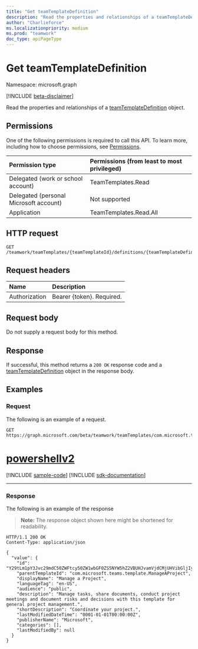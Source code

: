 ```yaml
---
title: "Get teamTemplateDefinition"
description: "Read the properties and relationships of a teamTemplateDefinition object."
author: "Charlieforce"
ms.localizationpriority: medium
ms.prod: "teamwork"
doc_type: apiPageType
---
```


# Get teamTemplateDefinition
Namespace: microsoft.graph

[!INCLUDE [beta-disclaimer](../../includes/beta-disclaimer.md)]

Read the properties and relationships of a [teamTemplateDefinition](../resources/teamtemplatedefinition.md) object.

## Permissions
One of the following permissions is required to call this API. To learn more, including how to choose permissions, see [Permissions](/graph/permissions-reference).

|Permission type|Permissions (from least to most privileged)|
|:---|:---|
|Delegated (work or school account)|TeamTemplates.Read|
|Delegated (personal Microsoft account)|Not supported|
|Application|TeamTemplates.Read.All|

## HTTP request

<!-- {
  "blockType": "ignored"
}
-->
``` http
GET /teamwork/teamTemplates/{teamTemplateId}/definitions/{teamTemplateDefinitionID}
```

## Request headers
|Name|Description|
|:---|:---|
|Authorization|Bearer {token}. Required.|

## Request body
Do not supply a request body for this method.

## Response

If successful, this method returns a `200 OK` response code and a [teamTemplateDefinition](../resources/teamtemplatedefinition.md) object in the response body.

## Examples

### Request
The following is an example of a request.


<!-- {
  "blockType": "request",
  "name": "get_teamtemplatedefinition",
  "sampleKeys": ["com.microsoft.teams.template.ManageAProject", "Y29tLm1pY3Jvc29mdC50ZWFtcy50ZW1wbGF0ZS5NYW5hZ2VBUHJvamVjdCMjUHVibGljIyNlbi1VUw=="]
}
-->
``` http
GET https://graph.microsoft.com/beta/teamwork/teamTemplates/com.microsoft.teams.template.ManageAProject/definitions/Y29tLm1pY3Jvc29mdC50ZWFtcy50ZW1wbGF0ZS5NYW5hZ2VBUHJvamVjdCMjUHVibGljIyNlbi1VUw==
```

# [powershellv2](#tab/powershellv2)
[!INCLUDE [sample-code](../includes/snippets/powershellv2/get-teamtemplatedefinition-powershellv2-snippets.md)]
[!INCLUDE [sdk-documentation](../includes/snippets/snippets-sdk-documentation-link.md)]

---

### Response

The following is an example of the response

> **Note:** The response object shown here might be shortened for readability.

<!-- {
  "blockType": "response",
  "truncated": true,
  "@odata.type": "microsoft.graph.teamtemplatedefinition"
}
-->

``` http
HTTP/1.1 200 OK
Content-Type: application/json

{
  "value": {
    "id": "Y29tLm1pY3Jvc29mdC50ZWFtcy50ZW1wbGF0ZS5NYW5hZ2VBUHJvamVjdCMjUHVibGljIyNlbi1VUw==",
    "parentTemplateId": "com.microsoft.teams.template.ManageAProject",
    "displayName": "Manage a Project",
    "languageTag": "en-US",
    "audience": "public",
    "description": "Manage tasks, share documents, conduct project meetings and document risks and decisions with this template for general project management.",
    "shortDescription": "Coordinate your project.",
    "lastModifiedDateTime": "0001-01-01T00:00:00Z",
    "publisherName": "Microsoft",
    "categories": [],
    "lastModifiedBy": null
  }
}
```
